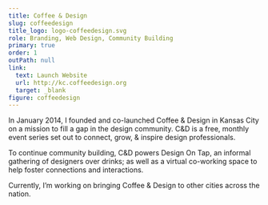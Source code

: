 ```yaml
---
title: Coffee & Design
slug: coffeedesign
title_logo: logo-coffeedesign.svg
role: Branding, Web Design, Community Building
primary: true
order: 1
outPath: null
link:
  text: Launch Website
  url: http://kc.coffeedesign.org
  target: _blank
figure: coffeedesign
---
```


In January 2014, I founded and co-launched Coffee & Design in Kansas City on a mission to fill a gap in the design community. C&D is a free, monthly event series set out to connect, grow, & inspire design professionals.

To continue community building, C&D powers Design On Tap, an informal gathering of designers over drinks; as well as a virtual co-working space to help foster connections and interactions.

Currently, I’m working on bringing Coffee & Design to other cities across the nation.